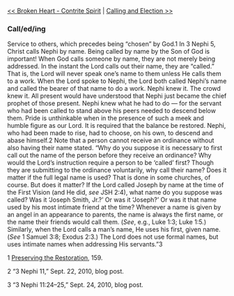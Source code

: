 [<< Broken Heart - Contrite Spirit](Broken%20Heart%20-%20Contrite%20Spirit)  |  [Calling and Election >>](Calling%20and%20Election)

### Call/ed/ing
Service to others, which precedes being “chosen” by God.1 In 3 Nephi 5, Christ calls Nephi by name. Being called by name by the Son of God is important! When God calls someone by name, they are not merely being addressed. In the instant the Lord calls out their name, they are “called.” That is, the Lord will never speak one’s name to them unless He calls them to a work. When the Lord spoke to Nephi, the Lord both called Nephi’s name and called the bearer of that name to do a work. Nephi knew it. The crowd knew it. All present would have understood that Nephi just became the chief prophet of those present. Nephi knew what he had to do — for the servant who had been called to stand above his peers needed to descend below them. Pride is unthinkable when in the presence of such a meek and humble figure as our Lord. It is required that the balance be restored. Nephi, who had been made to rise, had to choose, on his own, to descend and abase himself.2 Note that a person cannot receive an ordinance without also having their name stated. “Why do you suppose it is necessary to first call out the name of the person before they receive an ordinance? Why would the Lord’s instruction require a person to be ‘called’ first? Though they are submitting to the ordinance voluntarily, why call their name? Does it matter if the full legal name is used? That is done in some churches, of course. But does it matter? If the Lord called Joseph by name at the time of the First Vision (and He did, *see* JSH 2:4), what name do you suppose was called? Was it ‘Joseph Smith, Jr.?’ Or was it ‘Joseph?’ Or was it that name used by his most intimate friend at the time? Whenever a name is given by an angel in an appearance to parents, the name is always the first name, or the name their friends would call them. (*See*, e.g., Luke 1:3; Luke 1:5.) Similarly, when the Lord calls a man’s name, He uses his first, given name. (*See* 1 Samuel 3:8; Exodus 2:3.) The Lord does not use formal names, but uses intimate names when addressing His servants.”3



1
[Preserving the Restoration](#), 159.


2 “3 Nephi 11,” Sept. 22, 2010, blog post.


3 “3 Nephi 11:24–25,” Sept. 24, 2010, blog post.